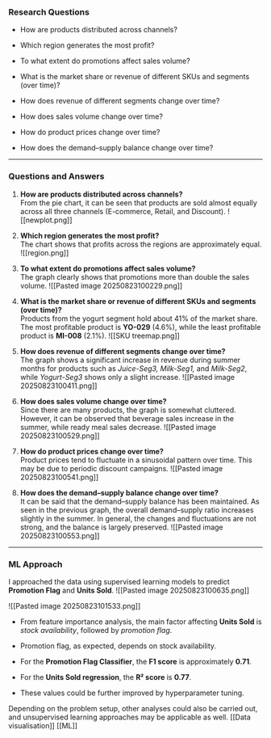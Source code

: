 ### Research Questions

- How are products distributed across channels?
    
- Which region generates the most profit?
    
- To what extent do promotions affect sales volume?
    
- What is the market share or revenue of different SKUs and segments (over time)?
    
- How does revenue of different segments change over time?
    
- How does sales volume change over time?
    
- How do product prices change over time?
    
- How does the demand–supply balance change over time?
    

---

### Questions and Answers

1. **How are products distributed across channels?**  
    From the pie chart, it can be seen that products are sold almost equally across all three channels (E-commerce, Retail, and Discount).
    ![[newplot.png]]
    
2. **Which region generates the most profit?**  
    The chart shows that profits across the regions are approximately equal.
    ![[region.png]]
    
3. **To what extent do promotions affect sales volume?**  
    The graph clearly shows that promotions more than double the sales volume.
    ![[Pasted image 20250823100229.png]]
    
4. **What is the market share or revenue of different SKUs and segments (over time)?**  
    Products from the yogurt segment hold about 41% of the market share. The most profitable product is **YO-029** (4.6%), while the least profitable product is **MI-008** (2.1%).
    ![[SKU treemap.png]]
    
5. **How does revenue of different segments change over time?**  
    The graph shows a significant increase in revenue during summer months for products such as _Juice-Seg3, Milk-Seg1,_ and _Milk-Seg2_, while _Yogurt-Seg3_ shows only a slight increase.
    ![[Pasted image 20250823100411.png]]
    
6. **How does sales volume change over time?**  
    Since there are many products, the graph is somewhat cluttered. However, it can be observed that beverage sales increase in the summer, while ready meal sales decrease.
    ![[Pasted image 20250823100529.png]]
7. **How do product prices change over time?**  
    Product prices tend to fluctuate in a sinusoidal pattern over time. This may be due to periodic discount campaigns.
    ![[Pasted image 20250823100541.png]]
    
8. **How does the demand–supply balance change over time?**  
    It can be said that the demand–supply balance has been maintained. As seen in the previous graph, the overall demand–supply ratio increases slightly in the summer. In general, the changes and fluctuations are not strong, and the balance is largely preserved.
    ![[Pasted image 20250823100553.png]]

---

### ML Approach

I approached the data using supervised learning models to predict **Promotion Flag** and **Units Sold**.
![[Pasted image 20250823100635.png]]

![[Pasted image 20250823101533.png]]

- From feature importance analysis, the main factor affecting **Units Sold** is _stock availability_, followed by _promotion flag_.
    
- Promotion flag, as expected, depends on stock availability.
    
- For the **Promotion Flag Classifier**, the **F1 score** is approximately **0.71**.
    
- For the **Units Sold regression**, the **R² score** is **0.77**.
    
- These values could be further improved by hyperparameter tuning.
    

Depending on the problem setup, other analyses could also be carried out, and unsupervised learning approaches may be applicable as well.
[[Data visualisation]] [[ML]]